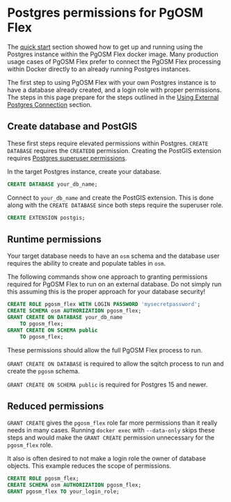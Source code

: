 # Postgres permissions for PgOSM Flex

The [quick start](quick-start.md) section showed how to get up and
running using the Postgres instance within the PgOSM Flex docker image.
Many production usage cases of PgOSM Flex prefer to connect the
PgOSM Flex processing within Docker directly to an already running
Postgres instances.


The first step to using PgOSM Flex with your own Postgres instance
is to have a database already created, and a login role with
proper permissions.
The steps in this page prepare for the steps outlined
in the [Using External Postgres Connection](postgres-external.md)
section.

## Create database and PostGIS

These first steps require elevated permissions within Postgres.
`CREATE DATABASE` requires the `CREATEDB` permission.
Creating the PostGIS extension requires
[Postgres superuser permissions](https://blog.rustprooflabs.com/2021/12/postgis-permissions-required).

In the target Postgres instance, create your database.

```sql
CREATE DATABASE your_db_name;
```

Connect to `your_db_name` and create the PostGIS extension.
This is done along with the `CREATE DATABASE` since both steps
require the superuser role. 


```sql
CREATE EXTENSION postgis;
```



## Runtime permissions

Your target database needs to have an `osm` schema and the database user
requires the ability to create and populate tables in `osm`.

The following commands show one approach to granting permissions
required for PgOSM Flex to run on an external database.
Do not simply run this assuming this is the proper approach
for your database security!



```sql
CREATE ROLE pgosm_flex WITH LOGIN PASSWORD 'mysecretpassword';
CREATE SCHEMA osm AUTHORIZATION pgosm_flex;
GRANT CREATE ON DATABASE your_db_name
    TO pgosm_flex;
GRANT CREATE ON SCHEMA public
    TO pgosm_flex;
```

These permissions should allow the full PgOSM Flex process to run.

`GRANT CREATE ON DATABASE` is required to allow the sqitch process to run and create the `pgosm` schema.

`GRANT CREATE ON SCHEMA public` is required for Postgres 15 and newer.


## Reduced permissions

`GRANT CREATE` gives the `pgosm_flex` role far more permissions than
it really needs in many cases. 
Running `docker exec` with `--data-only` skips these steps and would make the `GRANT CREATE` permission unnecessary for the `pgosm_flex` role.

It also is often desired to not make
a login role the owner of database objects. This example reduces the
scope of permissions.


```sql
CREATE ROLE pgosm_flex;
CREATE SCHEMA osm AUTHORIZATION pgosm_flex;
GRANT pgosm_flex TO your_login_role;
```

